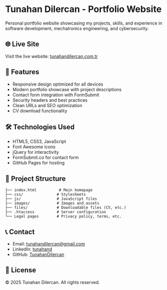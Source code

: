 # Tunahan Dilercan - Portfolio Website

Personal portfolio website showcasing my projects, skills, and experience in software development, mechatronics engineering, and cybersecurity.

## 🌐 Live Site

Visit the live website: [tunahandilercan.com.tr](https://tunahandilercan.com.tr)

## 🚀 Features
- Responsive design optimized for all devices
- Modern portfolio showcase with project descriptions
- Contact form integration with FormSubmit
- Security headers and best practices
- Clean URLs and SEO optimization
- CV download functionality

## 🛠️ Technologies Used
- HTML5, CSS3, JavaScript
- Font Awesome icons
- jQuery for interactivity
- FormSubmit.co for contact form
- GitHub Pages for hosting

## 📁 Project Structure
```
├── index.html          # Main homepage
├── css/               # Stylesheets
├── js/                # JavaScript files
├── images/            # Images and assets
├── files/             # Downloadable files (CV, etc.)
├── .htaccess          # Server configuration
└── Legal pages        # Privacy policy, terms, etc.
```

## 📞 Contact
- Email: tunahandilercan@gmail.com
- LinkedIn: [tunahand](https://www.linkedin.com/in/tunahand/)
- GitHub: [TunahanDilercan](https://github.com/TunahanDilercan)

## 📄 License
© 2025 Tunahan Dilercan. All rights reserved.
